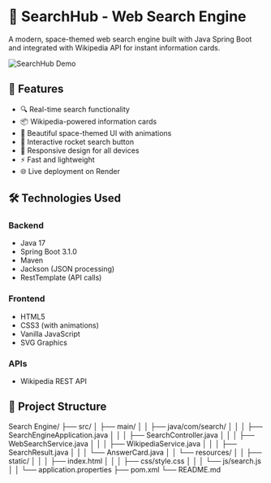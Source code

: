 # 🚀 SearchHub - Web Search Engine

A modern, space-themed web search engine built with Java Spring Boot and integrated with Wikipedia API for instant information cards.

![SearchHub Demo](https://search-engine-ahp9.onrender.com)

## 🌟 Features

- 🔍 Real-time search functionality
- 📦 Wikipedia-powered information cards
- 🎨 Beautiful space-themed UI with animations
- 🚀 Interactive rocket search button
- 📱 Responsive design for all devices
- ⚡ Fast and lightweight
- 🌐 Live deployment on Render

## 🛠️ Technologies Used

### Backend
- Java 17
- Spring Boot 3.1.0
- Maven
- Jackson (JSON processing)
- RestTemplate (API calls)

### Frontend
- HTML5
- CSS3 (with animations)
- Vanilla JavaScript
- SVG Graphics

### APIs
- Wikipedia REST API

## 📁 Project Structure

Search Engine/
├── src/
│ ├── main/
│ │ ├── java/com/search/
│ │ │ ├── SearchEngineApplication.java
│ │ │ ├── SearchController.java
│ │ │ ├── WebSearchService.java
│ │ │ ├── WikipediaService.java
│ │ │ ├── SearchResult.java
│ │ │ └── AnswerCard.java
│ │ └── resources/
│ │ ├── static/
│ │ │ ├── index.html
│ │ │ ├── css/style.css
│ │ │ └── js/search.js
│ │ └── application.properties
├── pom.xml
└── README.md

